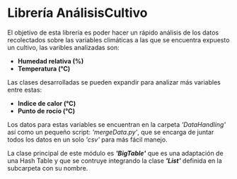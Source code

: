 # Librería **AnálisisCultivo**

El objetivo de esta librería es poder hacer un rápido análisis 
de los datos recolectados sobre las variables climáticas a las que
se encuentra expuesto un cultivo, las varibles analizadas son:

* **Humedad relativa (%)**
* **Temperatura (°C)**

Las clases desarrolladas se pueden expandir para analizar más variables 
entre estas: 

* **Indice de calor (°C)**
* **Punto de rocío (°C)**

Los datos para estas variables se encuentran en la carpeta _'DataHandling'_
así como un pequeño script: _'mergeData.py'_, que se encarga de juntar todos 
los datos en un solo _'csv'_ para más fácil manejo.


La clase principal de este módulo es **_'BigTable'_** que es una adaptación de una Hash 
Table y que se contruye integrando la clase **_'List'_** definida en la subcarpeta con 
su nombre.
